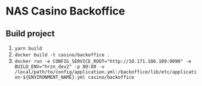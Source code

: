 # NAS Casino Backoffice


## Build project

1. ```yarn build```
2. ```docker build -t casino/backoffice .```
3. ```docker run -e CONFIG_SERVICE_ROOT="http://10.171.106.109:9090" -e BUILD_ENV="hrzn_dev2" -p 80:80 -v /local/path/to/config/application.yml:/backoffice/lib/etc/application-${ENVIRONMENT_NAME}.yml casino/backoffice```
